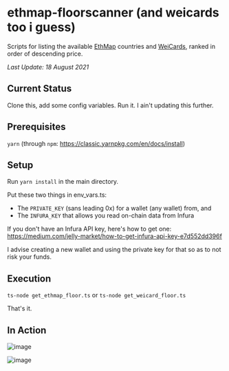 # ethmap-floorscanner (and weicards too i guess)

Scripts for listing the available [EthMap](https://willdn.github.io/ETHMap/#/) countries and [WeiCards](https://willdn.github.io/weicards/#/), ranked in order of descending price.

*Last Update: 18 August 2021*

## Current Status

Clone this, add some config variables. Run it. I ain't updating this further.

## Prerequisites

`yarn` (through `npm`: https://classic.yarnpkg.com/en/docs/install)

## Setup

Run `yarn install` in the main directory.

Put these two things in env_vars.ts:

* The `PRIVATE_KEY` (sans leading 0x) for a wallet (any wallet) from, and
* The `INFURA_KEY` that allows you read on-chain data from Infura

If you don't have an Infura API key, here's how to get one: https://medium.com/jelly-market/how-to-get-infura-api-key-e7d552dd396f

I advise creating a new wallet and using the private key for that so as to not risk your funds.

## Execution

`ts-node get_ethmap_floor.ts` or
`ts-node get_weicard_floor.ts`

That's it. 

## In Action

![image](https://user-images.githubusercontent.com/36096924/129740921-e033f0ff-2399-479c-9cd9-951724544e85.png)

![image](https://user-images.githubusercontent.com/36096924/129740982-18eb87a8-f995-4747-9caf-e7331643ec19.png)

